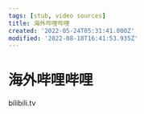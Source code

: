 ```yaml
---
tags: [stub, video sources]
title: 海外哔哩哔哩
created: '2022-05-24T05:31:41.000Z'
modified: '2022-08-18T16:41:53.935Z'
---
```


# 海外哔哩哔哩

bilibili.tv
